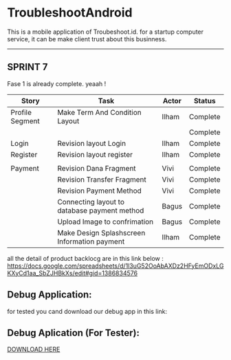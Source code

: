 # TroubleshootAndroid
This is a mobile application of Troubeshoot.id.
for a startup computer service, it can be make client trust about this businness.

<hr>

## SPRINT 7
Fase 1 is already complete. yeaah !

| Story            | Task                                         | Actor | Status   |
|------------------|----------------------------------------------|-------|----------|
| Profile Segment  | Make Term And Condition Layout               | Ilham | Complete |
|                  |                                              |       | Complete |
| Login            | Revision layout Login                        | Ilham | Complete |
| Register         | Revision layout register                     | Ilham | Complete |
|                  |                                              |       |          |
| Payment          | Revision Dana Fragment                       | Vivi  | Complete |
|                  | Revision Transfer Fragment                   | Vivi  | Complete |
|                  | Revision Payment Method                      | Vivi  | Complete |
|                  | Connecting layout to database payment method | Bagus | Complete |
|                  | Upload Image to confrimation                 | Bagus | Complete |
|                  | Make Design Splashscreen Information payment | Ilham | Complete |


all the detail of product backlocg are in this link below : <br>
https://docs.google.com/spreadsheets/d/1l3uG52OoAbAXDz2HFyEmODxLGKXyCd1aa_SbZJHBkXs/edit#gid=1386834576



## Debug Application:
for tested you cand download our debug app in this link:
## Debug Aplication (For Tester):
[DOWNLOAD HERE](https://drive.google.com/file/d/1sXkFDJ8xAq57hSua2y926RhHR0yPsgqs/view?usp=sharing)
<br>
<br>
